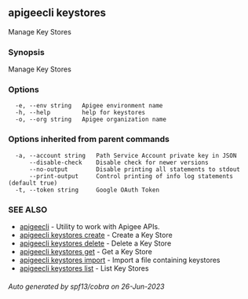 ## apigeecli keystores

Manage Key Stores

### Synopsis

Manage Key Stores

### Options

```
  -e, --env string   Apigee environment name
  -h, --help         help for keystores
  -o, --org string   Apigee organization name
```

### Options inherited from parent commands

```
  -a, --account string   Path Service Account private key in JSON
      --disable-check    Disable check for newer versions
      --no-output        Disable printing all statements to stdout
      --print-output     Control printing of info log statements (default true)
  -t, --token string     Google OAuth Token
```

### SEE ALSO

* [apigeecli](apigeecli.md)	 - Utility to work with Apigee APIs.
* [apigeecli keystores create](apigeecli_keystores_create.md)	 - Create a Key Store
* [apigeecli keystores delete](apigeecli_keystores_delete.md)	 - Delete a Key Store
* [apigeecli keystores get](apigeecli_keystores_get.md)	 - Get a Key Store
* [apigeecli keystores import](apigeecli_keystores_import.md)	 - Import a file containing keystores
* [apigeecli keystores list](apigeecli_keystores_list.md)	 - List Key Stores

###### Auto generated by spf13/cobra on 26-Jun-2023
